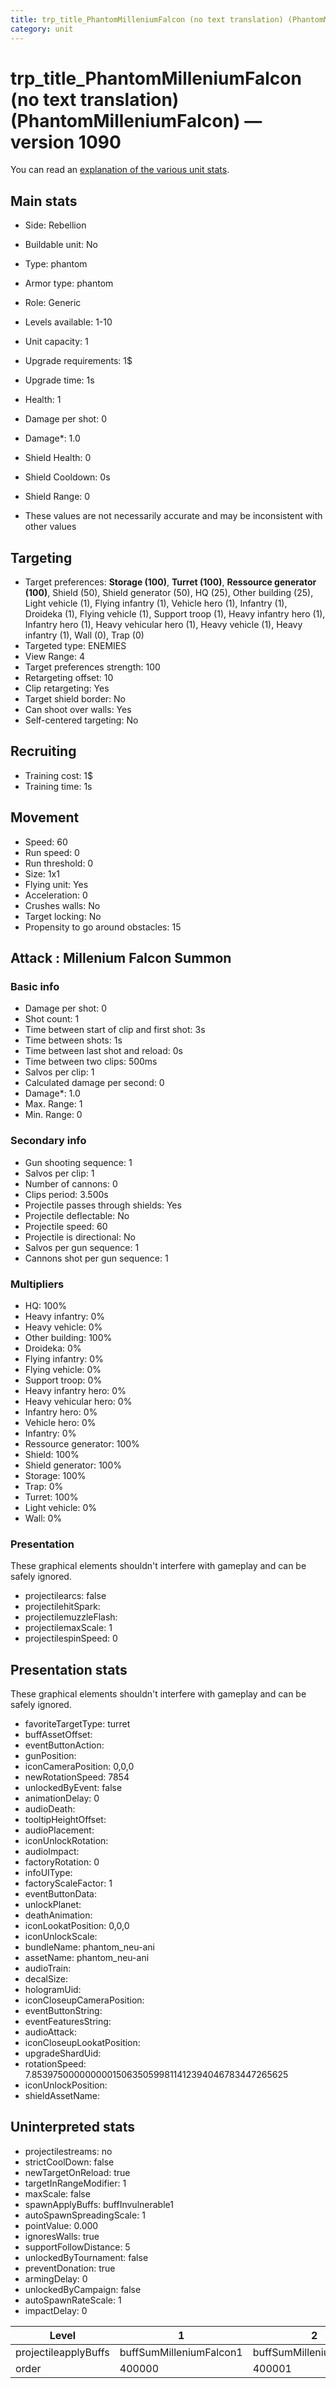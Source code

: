 ```yaml
---
title: trp_title_PhantomMilleniumFalcon (no text translation) (PhantomMilleniumFalcon)
category: unit
---
```


# trp_title_PhantomMilleniumFalcon (no text translation) (PhantomMilleniumFalcon) — version 1090

You can read an [explanation  of the various unit stats](unitexplained.md).

## Main stats

  * Side: Rebellion
  * Buildable unit: No
  * Type: phantom
  * Armor type: phantom
  * Role: Generic
  * Levels available: 1-10
  * Unit capacity: 1
  * Upgrade requirements: 1$
  * Upgrade time: 1s
  * Health: 1
  * Damage per shot: 0
  * Damage*: 1.0
  * Shield Health: 0
  * Shield Cooldown: 0s
  * Shield Range: 0

* These values are not necessarily accurate and may be inconsistent with other values

## Targeting

  * Target preferences: **Storage (100)**, **Turret (100)**, **Ressource generator (100)**, Shield (50), Shield generator (50), HQ (25), Other building (25), Light vehicle (1), Flying infantry (1), Vehicle hero (1), Infantry (1), Droideka (1), Flying vehicle (1), Support troop (1), Heavy infantry hero (1), Infantry hero (1), Heavy vehicular hero (1), Heavy vehicle (1), Heavy infantry (1), Wall (0), Trap (0)
  * Targeted type: ENEMIES
  * View Range: 4
  * Target preferences strength: 100
  * Retargeting offset: 10
  * Clip retargeting: Yes
  * Target shield border: No
  * Can shoot over walls: Yes
  * Self-centered targeting: No

## Recruiting

  * Training cost: 1$
  * Training time: 1s

## Movement

  * Speed: 60
  * Run speed: 0
  * Run threshold: 0
  * Size: 1x1
  * Flying unit: Yes
  * Acceleration: 0
  * Crushes walls: No
  * Target locking: No
  * Propensity to go around obstacles: 15

## Attack : Millenium Falcon Summon

### Basic info

  * Damage per shot: 0
  * Shot count: 1
  * Time between start of clip and first shot: 3s
  * Time between shots: 1s
  * Time between last shot and reload: 0s
  * Time between two clips: 500ms
  * Salvos per clip: 1
  * Calculated damage per second: 0
  * Damage*: 1.0
  * Max. Range: 1
  * Min. Range: 0

### Secondary info

  * Gun shooting sequence: 1
  * Salvos per clip: 1
  * Number of cannons: 0
  * Clips period: 3.500s
  * Projectile passes through shields: Yes
  * Projectile deflectable: No
  * Projectile speed: 60
  * Projectile is directional: No
  * Salvos per gun sequence: 1
  * Cannons shot per gun sequence: 1

### Multipliers

  * HQ: 100%
  * Heavy infantry: 0%
  * Heavy vehicle: 0%
  * Other building: 100%
  * Droideka: 0%
  * Flying infantry: 0%
  * Flying vehicle: 0%
  * Support troop: 0%
  * Heavy infantry hero: 0%
  * Heavy vehicular hero: 0%
  * Infantry hero: 0%
  * Vehicle hero: 0%
  * Infantry: 0%
  * Ressource generator: 100%
  * Shield: 100%
  * Shield generator: 100%
  * Storage: 100%
  * Trap: 0%
  * Turret: 100%
  * Light vehicle: 0%
  * Wall: 0%

### Presentation

These graphical elements shouldn't interfere with gameplay and can be safely ignored.

  * projectilearcs: false
  * projectilehitSpark: 
  * projectilemuzzleFlash: 
  * projectilemaxScale: 1
  * projectilespinSpeed: 0

## Presentation stats

These graphical elements shouldn't interfere with gameplay and can be safely ignored.

  * favoriteTargetType: turret
  * buffAssetOffset: 
  * eventButtonAction: 
  * gunPosition: 
  * iconCameraPosition: 0,0,0
  * newRotationSpeed: 7854
  * unlockedByEvent: false
  * animationDelay: 0
  * audioDeath: 
  * tooltipHeightOffset: 
  * audioPlacement: 
  * iconUnlockRotation: 
  * audioImpact: 
  * factoryRotation: 0
  * infoUIType: 
  * factoryScaleFactor: 1
  * eventButtonData: 
  * unlockPlanet: 
  * deathAnimation: 
  * iconLookatPosition: 0,0,0
  * iconUnlockScale: 
  * bundleName: phantom_neu-ani
  * assetName: phantom_neu-ani
  * audioTrain: 
  * decalSize: 
  * hologramUid: 
  * iconCloseupCameraPosition: 
  * eventButtonString: 
  * eventFeaturesString: 
  * audioAttack: 
  * iconCloseupLookatPosition: 
  * upgradeShardUid: 
  * rotationSpeed: 7.8539750000000001506350599811412394046783447265625
  * iconUnlockPosition: 
  * shieldAssetName: 

## Uninterpreted stats

  * projectilestreams: no
  * strictCoolDown: false
  * newTargetOnReload: true
  * targetInRangeModifier: 1
  * maxScale: false
  * spawnApplyBuffs: buffInvulnerable1
  * autoSpawnSpreadingScale: 1
  * pointValue: 0.000
  * ignoresWalls: true
  * supportFollowDistance: 5
  * unlockedByTournament: false
  * preventDonation: true
  * armingDelay: 0
  * unlockedByCampaign: false
  * autoSpawnRateScale: 1
  * impactDelay: 0

|Level               |1                      |2                      |3                      |4                      |5                      |6                      |7                      |8                      |9                      |10                      |
|--------------------|-----------------------|-----------------------|-----------------------|-----------------------|-----------------------|-----------------------|-----------------------|-----------------------|-----------------------|------------------------|
|projectileapplyBuffs|buffSumMilleniumFalcon1|buffSumMilleniumFalcon2|buffSumMilleniumFalcon3|buffSumMilleniumFalcon4|buffSumMilleniumFalcon5|buffSumMilleniumFalcon6|buffSumMilleniumFalcon7|buffSumMilleniumFalcon8|buffSumMilleniumFalcon9|buffSumMilleniumFalcon10|
|order               |400000                 |400001                 |400002                 |400003                 |400004                 |400005                 |400006                 |400007                 |400008                 |400009                  |

